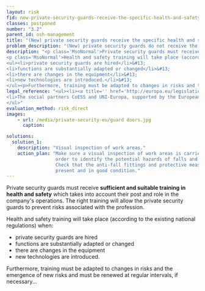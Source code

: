 ```yaml
---
layout: risk
fid: new-private-security-guards-receive-the-specific-health-and-safety-training-they-need
classes: postponed
number: "3.2"
parent_id: osh-management
title: "(New) private security guards receive the specific health and safety training they need."
problem_description: "(New) private security guards do not receive the specific health and safety training they need"
description: "<p class='MsoNormal'>Private security guards must receive <strong>sufficient and suitable training in health and safety</strong> which takes into account their post and role in the company's operations. The right training will allow the private security guards to prevent risks associated with the profession.</p>&#13;
<p class='MsoNormal'>Health and safety training will take place (according to the existing national regulations) when:</p>&#13;
<ul><li>private security guards are hired</li>&#13;
<li>functions are substantially adapted or changed</li>&#13;
<li>there are changes in the equipment</li>&#13;
<li>new technologies are introduced.</li>&#13;
</ul><p>Furthermore, training must be adapted to changes in risks and the emergence of new risks and must be renewed at regular intervals, if necessary...</p>"
legal_reference: "<ul><li><a title='' href='http://europa.eu/legislation_summaries/employment_and_social_policy/health_hygiene_safety_at_work/c11113_en.htm' rel='nofollow' target='_blank'>89/391/CEE Implementing measures to improve the health and safety of workers</a></li>&#13;
<li>The social partners CoESS and UNI-Europa, supported by the European Commission (DG Education and Culture as well as DG Employment and Social Affairs) have developed the <a title='' href='http://de.scribd.com/doc/2514283/Security-Guard-Manual' rel='nofollow' target='_blank'>'European Vocational Training Manual For Basic Guarding'</a> in 2001. This manual includes legal aspects that have to be considered by private security guards.</li>&#13;
</ul>"
evaluation_method: risk_direct
images:
    - url: /media/private-security-eu/guard doors.jpg
      caption: 

solutions:
  solution_1:
    description: "Visual inspection of work areas."
    action_plan: "Make sure a visual inspection of work areas is carried out in
                  order to identify the potential hazards of falls and slips.
                  Check that the anti-fall fittings and protective measures are
                  present and in good condition."
---
```

Private security guards must receive **sufficient and suitable training in
health and safety** which takes into account their post and role in the
company's operations. The right training will allow the private security
guards to prevent risks associated with the profession.

Health and safety training will take place (according to the existing national
regulations) when:

  * private security guards are hired
  * functions are substantially adapted or changed
  * there are changes in the equipment
  * new technologies are introduced.

Furthermore, training must be adapted to changes in risks and the emergence of
new risks and must be renewed at regular intervals, if necessary...


